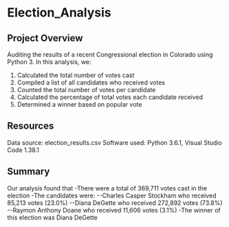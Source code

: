 # Election_Analysis
## Project Overview 
Auditing the results of a recent Congressional election in Colorado using Python 3. In this analysis, we:
1. Calculated the total number of votes cast
2. Compiled a list of all candidates who received votes
3. Counted the total number of votes per candidate
4. Calculated the percentage of total votes each candidate received
5. Determined a winner based on popular vote

## Resources
Data source: election_results.csv
Software used: Python 3.6.1, Visual Studio Code 1.38.1

## Summary
Our analysis found that 
-There were a total of 369,711 votes cast in the election
-The candidates were:
--Charles Casper Stockham who received 85,213 votes (23.0%)
--Diana DeGette who received 272,892 votes (73.8%)
--Raymon Anthony Doane who received 11,606 votes (3.1%)
-The winner of this election was Diana DeGette

